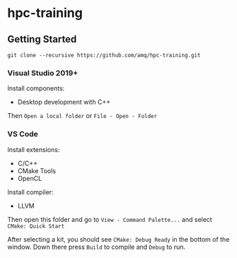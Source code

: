 # hpc-training

## Getting Started

```
git clone --recursive https://github.com/amq/hpc-training.git
```

### Visual Studio 2019+

Install components:
- Desktop development with C++

Then `Open a local folder` or `File - Open - Folder`

### VS Code

Install extensions:
- C/C++
- CMake Tools
- OpenCL

Install compiler:
- LLVM

Then open this folder and go to `View - Command Palette...` and select `CMake: Quick Start`

After selecting a kit, you should see `CMake: Debug Ready` in the bottom of the window. Down there press `Build` to compile and `Debug` to run.
